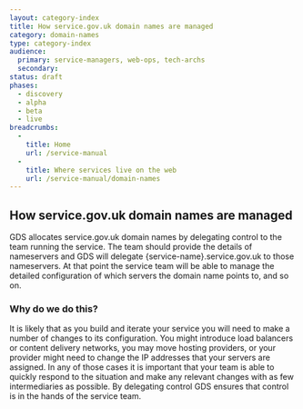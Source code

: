 ```yaml
---
layout: category-index
title: How service.gov.uk domain names are managed
category: domain-names
type: category-index
audience:
  primary: service-managers, web-ops, tech-archs
  secondary: 
status: draft
phases:
  - discovery
  - alpha
  - beta
  - live
breadcrumbs:
  -
    title: Home
    url: /service-manual
  -
    title: Where services live on the web
    url: /service-manual/domain-names
---
```


## How service.gov.uk domain names are managed

GDS allocates service.gov.uk domain names by delegating control to the team running the service. The team should provide the details of nameservers and GDS will delegate {service-name}.service.gov.uk to those nameservers. At that point the service team will be able to manage the detailed configuration of which servers the domain name points to, and so on.

### Why do we do this?

It is likely that as you build and iterate your service you will need to make a number of changes to its configuration. You might introduce load balancers or content delivery networks, you may move hosting providers, or your provider might need to change the IP addresses that your servers are assigned. In any of those cases it is important that your team is able to quickly respond to the situation and make any relevant changes with as few intermediaries as possible. By delegating control GDS ensures that control is in the hands of the service team.
